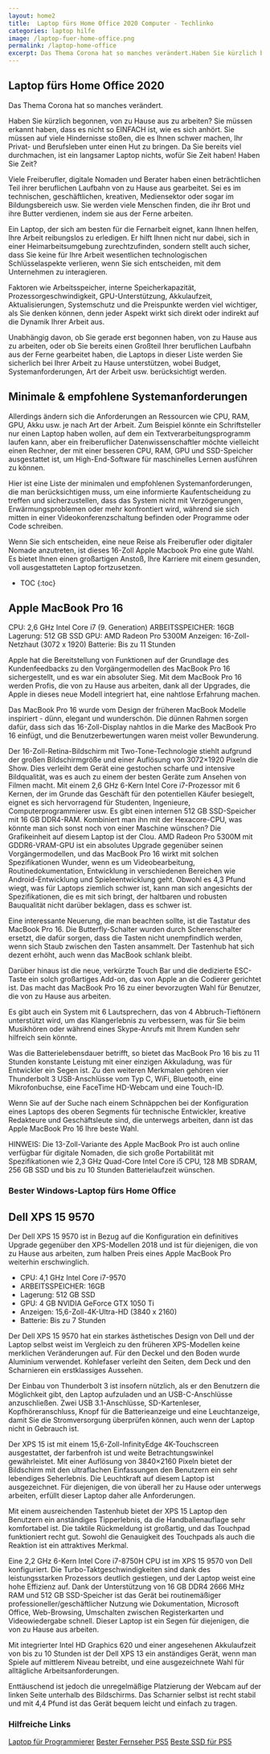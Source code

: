 ```yaml
---
layout: home2
title:  Laptop fürs Home Office 2020 Computer - Techlinko
categories: laptop hilfe
image: /laptop-fuer-home-office.png
permalink: /laptop-home-office
excerpt: Das Thema Corona hat so manches verändert.Haben Sie kürzlich begonnen, von zu Hause aus zu arbeiten? Sie müssen erkannt haben, dass es nicht so EINFACH ist, wie es sich anhört.
---
```


 

## Laptop fürs Home Office 2020

Das Thema Corona hat so manches verändert.

Haben Sie kürzlich begonnen, von zu Hause aus zu arbeiten? Sie müssen erkannt haben, dass es nicht so EINFACH ist, wie es sich anhört. Sie müssen auf viele Hindernisse stoßen, die es Ihnen schwer machen, Ihr Privat- und Berufsleben unter einen Hut zu bringen. Da Sie bereits viel durchmachen, ist ein langsamer Laptop nichts, wofür Sie Zeit haben! Haben Sie Zeit?

Viele Freiberufler, digitale Nomaden und Berater haben einen beträchtlichen Teil ihrer beruflichen Laufbahn von zu Hause aus gearbeitet. Sei es im technischen, geschäftlichen, kreativen, Mediensektor oder sogar im Bildungsbereich usw. Sie werden viele Menschen finden, die ihr Brot und ihre Butter verdienen, indem sie aus der Ferne arbeiten.

Ein Laptop, der sich am besten für die Fernarbeit eignet, kann Ihnen helfen, Ihre Arbeit reibungslos zu erledigen. Er hilft Ihnen nicht nur dabei, sich in einer Heimarbeitsumgebung zurechtzufinden, sondern stellt auch sicher, dass Sie keine für Ihre Arbeit wesentlichen technologischen Schlüsselaspekte verlieren, wenn Sie sich entscheiden, mit dem Unternehmen zu interagieren.

Faktoren wie Arbeitsspeicher, interne Speicherkapazität, Prozessorgeschwindigkeit, GPU-Unterstützung, Akkulaufzeit, Aktualisierungen, Systemschutz und die Preispunkte werden viel wichtiger, als Sie denken können, denn jeder Aspekt wirkt sich direkt oder indirekt auf die Dynamik Ihrer Arbeit aus.

Unabhängig davon, ob Sie gerade erst begonnen haben, von zu Hause aus zu arbeiten, oder ob Sie bereits einen Großteil Ihrer beruflichen Laufbahn aus der Ferne gearbeitet haben, die Laptops in dieser Liste werden Sie sicherlich bei Ihrer Arbeit zu Hause unterstützen, wobei Budget, Systemanforderungen, Art der Arbeit usw. berücksichtigt werden.

## Minimale & empfohlene Systemanforderungen

Allerdings ändern sich die Anforderungen an Ressourcen wie CPU, RAM, GPU, Akku usw. je nach Art der Arbeit. Zum Beispiel könnte ein Schriftsteller nur einen Laptop haben wollen, auf dem ein Textverarbeitungsprogramm laufen kann, aber ein freiberuflicher Datenwissenschaftler möchte vielleicht einen Rechner, der mit einer besseren CPU, RAM, GPU und SSD-Speicher ausgestattet ist, um High-End-Software für maschinelles Lernen ausführen zu können.

Hier ist eine Liste der minimalen und empfohlenen Systemanforderungen, die man berücksichtigen muss, um eine informierte Kaufentscheidung zu treffen und sicherzustellen, dass das System nicht mit Verzögerungen, Erwärmungsproblemen oder mehr konfrontiert wird, während sie sich mitten in einer Videokonferenzschaltung befinden oder Programme oder Code schreiben.

Wenn Sie sich entscheiden, eine neue Reise als Freiberufler oder digitaler Nomade anzutreten, ist dieses 16-Zoll Apple Macbook Pro eine gute Wahl. Es bietet Ihnen einen großartigen Anstoß, Ihre Karriere mit einem gesunden, voll ausgestatteten Laptop fortzusetzen.

* TOC
{:toc}

## Apple MacBook Pro 16

CPU: 2,6 GHz Intel Core i7 (9. Generation)
ARBEITSSPEICHER: 16GB
Lagerung: 512 GB SSD
GPU: AMD Radeon Pro 5300M
Anzeigen: 16-Zoll-Netzhaut (3072 x 1920) 
Batterie: Bis zu 11 Stunden

Apple hat die Bereitstellung von Funktionen auf der Grundlage des Kundenfeedbacks zu den Vorgängermodellen des MacBook Pro 16 sichergestellt, und es war ein absoluter Sieg. Mit dem MacBook Pro 16 werden Profis, die von zu Hause aus arbeiten, dank all der Upgrades, die Apple in dieses neue Modell integriert hat, eine nahtlose Erfahrung machen.

Das MacBook Pro 16 wurde vom Design der früheren MacBook Modelle inspiriert - dünn, elegant und wunderschön. Die dünnen Rahmen sorgen dafür, dass sich das 16-Zoll-Display nahtlos in die Marke des MacBook Pro 16 einfügt, und die Benutzerbewertungen waren meist voller Bewunderung.

Der 16-Zoll-Retina-Bildschirm mit Two-Tone-Technologie stiehlt aufgrund der großen Bildschirmgröße und einer Auflösung von 3072×1920 Pixeln die Show. Dies verleiht dem Gerät eine gestochen scharfe und intensive Bildqualität, was es auch zu einem der besten Geräte zum Ansehen von Filmen macht.
Mit einem 2,6 GHz 6-Kern Intel Core i7-Prozessor mit 6 Kernen, der im Grunde das Geschäft für den potentiellen Käufer besiegelt, eignet es sich hervorragend für Studenten, Ingenieure, Computerprogrammierer usw.
Es gibt einen internen 512 GB SSD-Speicher mit 16 GB DDR4-RAM. Kombiniert man ihn mit der Hexacore-CPU, was könnte man sich sonst noch von einer Maschine wünschen?
Die Grafikeinheit auf diesem Laptop ist der Clou. AMD Radeon Pro 5300M mit GDDR6-VRAM-GPU ist ein absolutes Upgrade gegenüber seinen Vorgängermodellen, und das MacBook Pro 16 wirkt mit solchen Spezifikationen Wunder, wenn es um Videobearbeitung, Routinedokumentation, Entwicklung in verschiedenen Bereichen wie Android-Entwicklung und Spieleentwicklung geht.
Obwohl es 4,3 Pfund wiegt, was für Laptops ziemlich schwer ist, kann man sich angesichts der Spezifikationen, die es mit sich bringt, der haltbaren und robusten Bauqualität nicht darüber beklagen, dass es schwer ist.

Eine interessante Neuerung, die man beachten sollte, ist die Tastatur des MacBook Pro 16. Die Butterfly-Schalter wurden durch Scherenschalter ersetzt, die dafür sorgen, dass die Tasten nicht unempfindlich werden, wenn sich Staub zwischen den Tasten ansammelt. Der Tastenhub hat sich dezent erhöht, auch wenn das MacBook schlank bleibt.

Darüber hinaus ist die neue, verkürzte Touch Bar und die dedizierte ESC-Taste ein solch großartiges Add-on, das von Apple an die Codierer gerichtet ist. Das macht das MacBook Pro 16 zu einer bevorzugten Wahl für Benutzer, die von zu Hause aus arbeiten.

Es gibt auch ein System mit 6 Lautsprechern, das von 4 Abbruch-Tieftönern unterstützt wird, um das Klangerlebnis zu verbessern, was für Sie beim Musikhören oder während eines Skype-Anrufs mit Ihrem Kunden sehr hilfreich sein könnte.

Was die Batterielebensdauer betrifft, so bietet das MacBook Pro 16 bis zu 11 Stunden konstante Leistung mit einer einzigen Akkuladung, was für Entwickler ein Segen ist. Zu den weiteren Merkmalen gehören vier Thunderbolt 3 USB-Anschlüsse vom Typ C, WiFi, Bluetooth, eine Mikrofonbuchse, eine FaceTime HD-Webcam und eine Touch-ID. 

Wenn Sie auf der Suche nach einem Schnäppchen bei der Konfiguration eines Laptops des oberen Segments für technische Entwickler, kreative Redakteure und Geschäftsleute sind, die unterwegs arbeiten, dann ist das Apple MacBook Pro 16 Ihre beste Wahl.

HINWEIS: Die 13-Zoll-Variante des Apple MacBook Pro ist auch online verfügbar für digitale Nomaden, die sich große Portabilität mit Spezifikationen wie 2,3 GHz Quad-Core Intel Core i5 CPU, 128 MB SDRAM, 256 GB SSD und bis zu 10 Stunden Batterielaufzeit wünschen.


### Bester Windows-Laptop fürs Home Office

## Dell XPS 15 9570

Der Dell XPS 15 9570 ist in Bezug auf die Konfiguration ein definitives Upgrade gegenüber den XPS-Modellen 2018 und ist für diejenigen, die von zu Hause aus arbeiten, zum halben Preis eines Apple MacBook Pro weiterhin erschwinglich.

* CPU: 4,1 GHz Intel Core i7-9570
* ARBEITSSPEICHER: 16GB
* Lagerung: 512 GB SSD
* GPU: 4 GB NVIDIA GeForce GTX 1050 Ti
* Anzeigen: 15,6-Zoll-4K-Ultra-HD (3840 x 2160)
* Batterie: Bis zu 7 Stunden

Der Dell XPS 15 9570 hat ein starkes ästhetisches Design von Dell und der Laptop selbst weist im Vergleich zu den früheren XPS-Modellen keine merklichen Veränderungen auf. Für den Deckel und den Boden wurde Aluminium verwendet. Kohlefaser verleiht den Seiten, dem Deck und den Scharnieren ein erstklassiges Aussehen.

Der Einbau von Thunderbolt 3 ist insofern nützlich, als er den Benutzern die Möglichkeit gibt, den Laptop aufzuladen und an USB-C-Anschlüsse anzuschließen. Zwei USB 3.1-Anschlüsse, SD-Kartenleser, Kopfhöreranschluss, Knopf für die Batterieanzeige und eine Leuchtanzeige, damit Sie die Stromversorgung überprüfen können, auch wenn der Laptop nicht in Gebrauch ist.

Der XPS 15 ist mit einem 15,6-Zoll-InfinityEdge 4K-Touchscreen ausgestattet, der farbenfroh ist und weite Betrachtungswinkel gewährleistet. Mit einer Auflösung von 3840×2160 Pixeln bietet der Bildschirm mit den ultraflachen Einfassungen den Benutzern ein sehr lebendiges Seherlebnis. Die Leuchtkraft auf diesem Laptop ist ausgezeichnet. Für diejenigen, die von überall her zu Hause oder unterwegs arbeiten, erfüllt dieser Laptop daher alle Anforderungen.

Mit einem ausreichenden Tastenhub bietet der XPS 15 Laptop den Benutzern ein anständiges Tipperlebnis, da die Handballenauflage sehr komfortabel ist. Die taktile Rückmeldung ist großartig, und das Touchpad funktioniert recht gut. Sowohl die Genauigkeit des Touchpads als auch die Reaktion ist ein attraktives Merkmal.

Eine 2,2 GHz 6-Kern Intel Core i7-8750H CPU ist im XPS 15 9570 von Dell konfiguriert. Die Turbo-Taktgeschwindigkeiten sind dank des leistungsstarken Prozessors deutlich gestiegen, und der Laptop weist eine hohe Effizienz auf. Dank der Unterstützung von 16 GB DDR4 2666 MHz RAM und 512 GB SSD-Speicher ist das Gerät bei routinemäßiger professioneller/geschäftlicher Nutzung wie Dokumentation, Microsoft Office, Web-Browsing, Umschalten zwischen Registerkarten und Videowiedergabe schnell. Dieser Laptop ist ein Segen für diejenigen, die von zu Hause aus arbeiten.

Mit integrierter Intel HD Graphics 620 und einer angesehenen Akkulaufzeit von bis zu 10 Stunden ist der Dell XPS 13 ein anständiges Gerät, wenn man Spiele auf mittlerem Niveau betreibt, und eine ausgezeichnete Wahl für alltägliche Arbeitsanforderungen.

Enttäuschend ist jedoch die unregelmäßige Platzierung der Webcam auf der linken Seite unterhalb des Bildschirms. Das Scharnier selbst ist recht stabil und mit 4,4 Pfund ist das Gerät bequem leicht und einfach zu tragen.

### Hilfreiche Links

[Laptop für Programmierer](/laptop-programmierer)
[Bester Fernseher PS5](/ps5-fernseher)
[Beste SSD für PS5](/ps5-ssd)